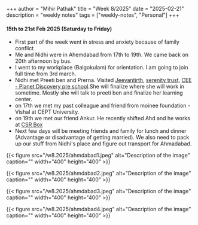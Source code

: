 +++
author = "Mihir Pathak"
title = "Week 8/2025"
date = "2025-02-21"
description = "weekly notes"
tags = ["weekly-notes", "Personal"]
+++

#### 15th to 21st Feb 2025 (Saturday to Friday)
- First part of the week went in stress and anxiety because of family conflict
- Me and Nidhi were in Ahemdabad from 17th to 19th. We came back on 20th afternoon by bus.
- I went to my workplace (Balgokulam) for orientation. I am going to join full time from 3rd march.
- Nidhi met Preeti ben and Prerna. Visited [Jeevantirth](https://www.jeevantirth.org/), [serenity trust](https://theserenitylibrary.com/), [CEE - Planet Discovery pre school](https://www.theplanetcee.org/).She will finalize where she will work in sometime. Mostly she will talk to preeti ben and finalize her learning center.
- on 17th we met my past colleague and friend from moinee foundation - Vishal at CEPT University.
- on 19th we met our friend Ankur. He recently shifted Ahd and he works at [CSR Box](https://csrbox.org/)
- Next few days will be meeting friends and family for lunch and dinner (Advantage or disadvantage of getting married). We also need to pack up our stuff from Nidhi's place and figure out transport for Ahmadabad.



{{< figure src="/w8.2025/ahmdabad1.jpeg" alt="Description of the image" caption="" width="400" height="400" >}}

{{< figure src="/w8.2025/ahmdabad2.jpeg" alt="Description of the image" caption="" width="400" height="400" >}}

{{< figure src="/w8.2025/ahmdabad3.jpeg" alt="Description of the image" caption="" width="400" height="400" >}}

{{< figure src="/w8.2025/ahmdabad4.jpeg" alt="Description of the image" caption="" width="400" height="400" >}}

